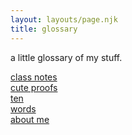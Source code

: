 ```yaml
---
layout: layouts/page.njk
title: glossary
---
```


a little glossary of my stuff.

<a href="/glossary/class notes"> class notes </a>
<br>
<a href="/glossary/cute proofs"> cute proofs </a>
<br>
<a href="/glossary/ten"> ten </a>
<br>
<a href="/glossary/words"> words </a>
<br>
<a href="/glossary/about"> about me </a>